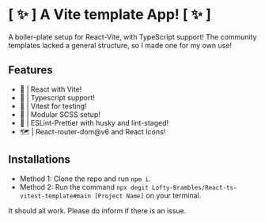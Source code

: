 # [ ✨ ] A Vite template App! [ ✨ ]

A boiler-plate setup for React-Vite, with TypeScript support!
The community templates lacked a general structure, so I made one for my own use!



## Features

- 🚀 | React with Vite!
- 🎉 | Typescript support!
- 🧪 | Vitest for testing!
- 🥽 | Modular SCSS setup!
- 🦋 | ESLint-Prettier with husky and lint-staged!
- 🗺 | React-router-dom@v6 and React Icons!

## Installations

- Method 1: Clone the repo and run `npm i`.
- Method 2: Run the command `npx degit Lofty-Brambles/React-ts-vitest-template#main [Project Name]` on your terminal.

It should all work. Please do inform if there is an issue.
